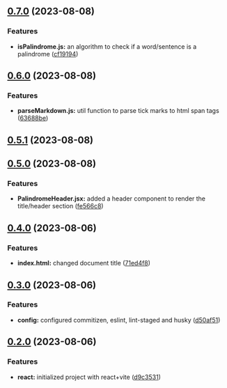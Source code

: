 ## [0.7.0](https://github.com/zhid0399123/freecodecamp-palindrome-checker/compare/0.6.0...0.7.0) (2023-08-08)

### Features

- **isPalindrome.js:** an algorithm to check if a word/sentence is a palindrome ([cf19194](https://github.com/zhid0399123/freecodecamp-palindrome-checker/commit/cf19194c85c96c39e4aea37d8fdae6ca5ae65b21))

## [0.6.0](https://github.com/zhid0399123/freecodecamp-palindrome-checker/compare/0.5.1...0.6.0) (2023-08-08)

### Features

- **parseMarkdown.js:** util function to parse tick marks to html span tags ([63688be](https://github.com/zhid0399123/freecodecamp-palindrome-checker/commit/63688be81f859767cf2b6cfeeeaa414b7faf4ecb))

## [0.5.1](https://github.com/zhid0399123/freecodecamp-palindrome-checker/compare/0.5.0...0.5.1) (2023-08-08)

## [0.5.0](https://github.com/zhid0399123/freecodecamp-palindrome-checker/compare/0.4.0...0.5.0) (2023-08-08)

### Features

- **PalindromeHeader.jsx:** added a header component to render the title/header section ([fe566c8](https://github.com/zhid0399123/freecodecamp-palindrome-checker/commit/fe566c8cb84fe867a2b9c753b24379c9bdda3de3))

## [0.4.0](https://github.com/zhid0399123/freecodecamp-palindrome-checker/compare/0.3.0...0.4.0) (2023-08-06)

### Features

- **index.html:** changed document title ([71ed4f8](https://github.com/zhid0399123/freecodecamp-palindrome-checker/commit/71ed4f85e6175069b4221d4815d0e1e7d777ff98))

## [0.3.0](https://github.com/zhid0399123/freecodecamp-palindrome-checker/compare/0.2.0...0.3.0) (2023-08-06)

### Features

- **config:** configured commitizen, eslint, lint-staged and husky ([d50af51](https://github.com/zhid0399123/freecodecamp-palindrome-checker/commit/d50af519ed14ff0c3e7fba89972506e255e9416f))

## [0.2.0](https://github.com/zhid0399123/freecodecamp-palindrome-checker/compare/d9c3531773711bb58dcfa4b81bd283ee55baf70e...0.2.0) (2023-08-06)

### Features

- **react:** initialized project with react+vite ([d9c3531](https://github.com/zhid0399123/freecodecamp-palindrome-checker/commit/d9c3531773711bb58dcfa4b81bd283ee55baf70e))
